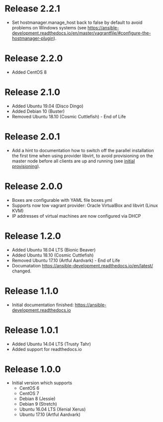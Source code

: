 # Release 2.2.1

  * Set hostmanager.manage_host back to false by default to avoid problems on
  Windows systems (see https://ansible-development.readthedocs.io/en/master/vagrantfile/#configure-the-hostmanager-plugin).

# Release 2.2.0

  * Added CentOS 8

# Release 2.1.0

  * Added Ubuntu 19.04 (Disco Dingo)
  * Added Debian 10 (Buster)
  * Removed Ubuntu 18.10 (Cosmic Cuttlefish) - End of Life

# Release 2.0.1

  * Add a hint to documentation how to switch off the parallel installation the
  first time when using provider libvirt, to avoid provisioning on the
    master node before all clients are up and running (see [initial provisioning](https://ansible-development.readthedocs.io/en/latest/getting_started/#initial-provisioning)).

# Release 2.0.0
  * Boxes are configurable with YAML file boxes.yml
  * Supports now tow vagrant provider: Oracle VirtualBox and libvirt (Linux KVM)
  * IP addresses of virtual machines are now configured via DHCP

# Release 1.2.0
  * Added Ubuntu 18.04 LTS (Bionic Beaver)
  * Added Ubuntu 18.10 (Cosmic Cuttlefish)
  * Removed Ubuntu 17.10 (Artful Aardvark) - End of Life
  * Documatation https://ansible-development.readthedocs.io/en/latest/ changed.

# Release 1.1.0
  * Initial documentation finished: https://ansible-development.readthedocs.io

# Release 1.0.1
  * Added Ubuntu 14.04 LTS (Trusty Tahr)
  * Added support for readthedocs.io

# Release 1.0.0
  * Initial version which supports
    - CentOS 6
    - CentOS 7
    - Debian 8 (Jessie)
    - Debian 9 (Stretch)
    - Ubuntu 16.04 LTS (Xenial Xerus)
    - Ubuntu 17.10 (Artful Aardvark)
